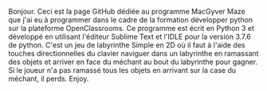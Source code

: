 Bonjour. Ceci est la page GitHub dédiée au programme MacGyver Maze que j'ai eu à programmer dans le cadre de la formation développer python sur la plateforme OpenClassrooms. Ce programme est écrit en Python 3 et développé en utilisant l'éditeur Sublime Text et l'IDLE pour la version 3.7.6 de python. C'est un jeu de labyrinthe
Simple en 2D où il faut à l'aide des touches directionnelles du clavier naviguer dans un labyrinthe en ramassant des objets et arriver en face du méchant au bout du labyrinthe pour gagner. Si le joueur n'a pas ramassé tous les objets en arrivant sur la case du méchant, il perds. 
Enjoy.
